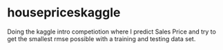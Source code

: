 # housepriceskaggle

Doing the kaggle intro competiotion where I predict Sales Price and try to get the smallest rmse possible with a training and testing data set.

